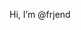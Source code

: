 Hi, I’m @frjend


<!---
frjend/frjend is a ✨ special ✨ repository because its `README.md` (this file) appears on your GitHub profile.
You can click the Preview link to take a look at your changes.
--->
